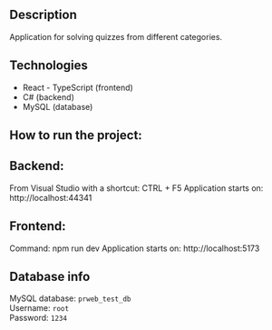 ## Description
Application for solving quizzes from different categories.

## Technologies
- React - TypeScript (frontend)
- C# (backend)
- MySQL (database)

## How to run the project:
## Backend:
From Visual Studio with a shortcut: CTRL + F5
Application starts on: http://localhost:44341

## Frontend:
Command: npm run dev
Application starts on: http://localhost:5173

## Database info
MySQL database: `prweb_test_db`  
Username: `root`  
Password: `1234`
